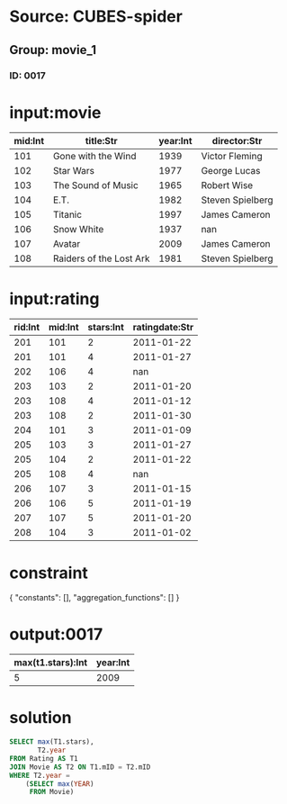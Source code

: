# Source: CUBES-spider
## Group: movie_1
### ID: 0017

# input:movie

| mid:Int | title:Str | year:Int | director:Str |
|---|---|---|---|
| 101 | Gone with the Wind | 1939 | Victor Fleming |
| 102 | Star Wars | 1977 | George Lucas |
| 103 | The Sound of Music | 1965 | Robert Wise |
| 104 | E.T. | 1982 | Steven Spielberg |
| 105 | Titanic | 1997 | James Cameron |
| 106 | Snow White | 1937 | nan |
| 107 | Avatar | 2009 | James Cameron |
| 108 | Raiders of the Lost Ark | 1981 | Steven Spielberg |

# input:rating

| rid:Int | mid:Int | stars:Int | ratingdate:Str |
|---|---|---|---|
| 201 | 101 | 2 | 2011-01-22 |
| 201 | 101 | 4 | 2011-01-27 |
| 202 | 106 | 4 | nan |
| 203 | 103 | 2 | 2011-01-20 |
| 203 | 108 | 4 | 2011-01-12 |
| 203 | 108 | 2 | 2011-01-30 |
| 204 | 101 | 3 | 2011-01-09 |
| 205 | 103 | 3 | 2011-01-27 |
| 205 | 104 | 2 | 2011-01-22 |
| 205 | 108 | 4 | nan |
| 206 | 107 | 3 | 2011-01-15 |
| 206 | 106 | 5 | 2011-01-19 |
| 207 | 107 | 5 | 2011-01-20 |
| 208 | 104 | 3 | 2011-01-02 |

# constraint

{
  "constants": [],
  "aggregation_functions": []
}

# output:0017

| max(t1.stars):Int | year:Int |
|---|---|
| 5 | 2009 |

# solution

```sql
SELECT max(T1.stars),
       T2.year
FROM Rating AS T1
JOIN Movie AS T2 ON T1.mID = T2.mID
WHERE T2.year =
    (SELECT max(YEAR)
     FROM Movie)
```
